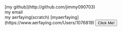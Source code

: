 <title>
  Hello World!
  欢迎来到我的个人博客！
  你可能是第一个来到这里的人。
</title>
<br/>
[my github](http://github.com/jimmy090703)
<br/>
my email <jimmyzhangshuning@outlook.com>
<br/>
my aerfaying(scratch) [myaerfaying](https://www.aerfaying.com/Users/1076819)
<script>
  alert('hello guest!')
</script>
<html>
  <button type="button">Click Me!</button>
</html>
  
